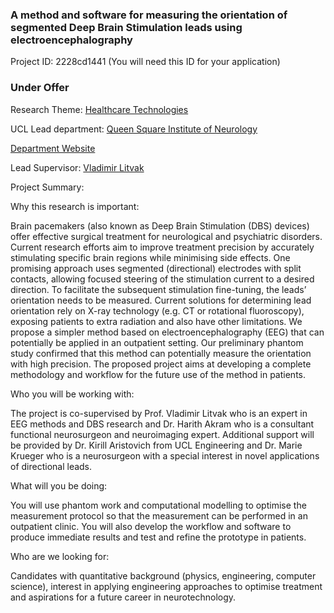 ### A method and software for measuring the orientation of segmented Deep Brain Stimulation leads using electroencephalography

Project ID: 2228cd1441
(You will need this ID for your application)

### Under Offer

Research Theme: [Healthcare Technologies](../themes/healthcare-technologies.md)

UCL Lead department: [Queen Square Institute of Neurology](../departments/queen-square-institute-of-neurology.md)

[Department Website](https://www.ucl.ac.uk/ion)

Lead Supervisor: [Vladimir Litvak](https://profiles.ucl.ac.uk/10801)

Project Summary:

Why this research is important:

Brain pacemakers (also known as Deep Brain Stimulation (DBS) devices) offer effective surgical treatment for neurological and psychiatric disorders. Current research efforts aim to improve treatment precision by accurately stimulating specific brain regions while minimising side effects. One promising approach uses segmented (directional) electrodes with split contacts, allowing focused steering of the stimulation current to a desired direction. To facilitate the subsequent stimulation fine-tuning, the leads’ orientation needs to be measured. Current solutions for determining lead orientation rely on X-ray technology (e.g. CT or rotational fluoroscopy), exposing patients to extra radiation and also have other limitations. We propose a simpler method based on electroencephalography (EEG) that can potentially be applied in an outpatient setting. Our preliminary phantom study confirmed that this method can potentially measure the orientation with high precision. The proposed project aims at developing a complete methodology and workflow for the future use of the method in patients. 

Who you will be working with: 

The project is co-supervised by Prof. Vladimir Litvak who is an expert in EEG methods and DBS research and Dr. Harith Akram who is a consultant functional neurosurgeon and neuroimaging expert. Additional support will be provided by Dr. Kirill Aristovich from UCL Engineering and Dr. Marie Krueger who is a neurosurgeon with a special interest in novel applications of directional leads. 

What will you be doing:

You will use phantom work and computational modelling to optimise the measurement protocol so that the measurement can be performed in an outpatient clinic. You will also develop the workflow and software to produce immediate results and test and refine the prototype in patients. 

Who are we looking for:

Candidates with quantitative background (physics, engineering, computer science), interest in applying engineering approaches to optimise treatment and aspirations for a future career in neurotechnology.
